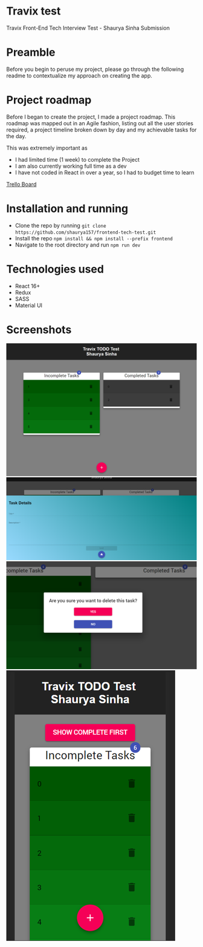# Travix test

Travix Front-End Tech Interview Test - Shaurya Sinha Submission

# Preamble

Before you begin to peruse my project, please go through the following readme to contextualize my approach on creating the app.

# Project roadmap

Before I began to create the project, I made a project roadmap. This roadmap was mapped out in an Agile fashion, listing out all the user stories required, a project timeline broken down by day and my achievable tasks for the day.

This was extremely important as
* I had limited time (1 week) to complete the Project
* I am also currently working full time as a dev
* I have not coded in React in over a year, so I had to budget time to learn

[Trello Board](https://trello.com/b/rwty4M0w/travix-todo-project-roadmap)

# Installation and running

* Clone the repo by running ```git clone https://github.com/shaurya157/frontend-tech-test.git ```
* Install the repo ```npm install && npm install --prefix frontend ```
* Navigate to the root directory and run ``` npm run dev ```

# Technologies used
* React 16+
* Redux
* SASS
* Material UI

# Screenshots

![Home](/screenshots/1.png)
![Add Edit task](/screenshots/2.png)
![Delete Confirmation](/screenshots/3.png)
![Mobile](/screenshots/4.png)
